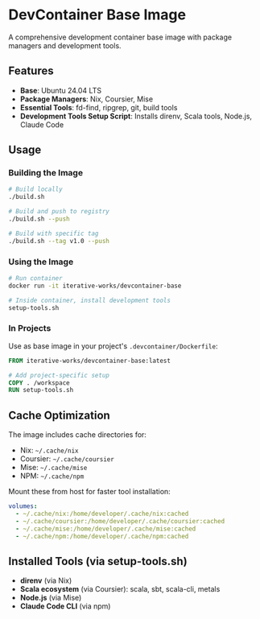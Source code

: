# DevContainer Base Image

A comprehensive development container base image with package managers and development tools.

## Features

- **Base**: Ubuntu 24.04 LTS
- **Package Managers**: Nix, Coursier, Mise
- **Essential Tools**: fd-find, ripgrep, git, build tools
- **Development Tools Setup Script**: Installs direnv, Scala tools, Node.js, Claude Code

## Usage

### Building the Image

```bash
# Build locally
./build.sh

# Build and push to registry
./build.sh --push

# Build with specific tag
./build.sh --tag v1.0 --push
```

### Using the Image

```bash
# Run container
docker run -it iterative-works/devcontainer-base

# Inside container, install development tools
setup-tools.sh
```

### In Projects

Use as base image in your project's `.devcontainer/Dockerfile`:

```dockerfile
FROM iterative-works/devcontainer-base:latest

# Add project-specific setup
COPY . /workspace
RUN setup-tools.sh
```

## Cache Optimization

The image includes cache directories for:
- Nix: `~/.cache/nix`
- Coursier: `~/.cache/coursier`  
- Mise: `~/.cache/mise`
- NPM: `~/.cache/npm`

Mount these from host for faster tool installation:

```yaml
volumes:
  - ~/.cache/nix:/home/developer/.cache/nix:cached
  - ~/.cache/coursier:/home/developer/.cache/coursier:cached
  - ~/.cache/mise:/home/developer/.cache/mise:cached
  - ~/.cache/npm:/home/developer/.cache/npm:cached
```

## Installed Tools (via setup-tools.sh)

- **direnv** (via Nix)
- **Scala ecosystem** (via Coursier): scala, sbt, scala-cli, metals
- **Node.js** (via Mise)
- **Claude Code CLI** (via npm)
